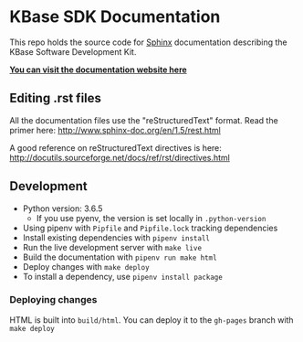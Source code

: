 # KBase SDK Documentation

This repo holds the source code for [Sphinx](http://www.sphinx-doc.org/en/master/) documentation describing the KBase Software Development Kit.

[**You can visit the documentation website here**](http://kbase.github.io/kb_sdk_docs)

## Editing .rst files

All the documentation files use the "reStructuredText" format. Read the primer here: http://www.sphinx-doc.org/en/1.5/rest.html

A good reference on reStructuredText directives is here: http://docutils.sourceforge.net/docs/ref/rst/directives.html

## Development

* Python version: 3.6.5
  * If you use pyenv, the version is set locally in `.python-version`
* Using pipenv with `Pipfile` and `Pipfile.lock` tracking dependencies
* Install existing dependencies with `pipenv install`
* Run the live development server with `make live`
* Build the documentation with `pipenv run make html`
* Deploy changes with `make deploy`
* To install a dependency, use `pipenv install package`

### Deploying changes

HTML is built into `build/html`. You can deploy it to the `gh-pages` branch with `make deploy`
